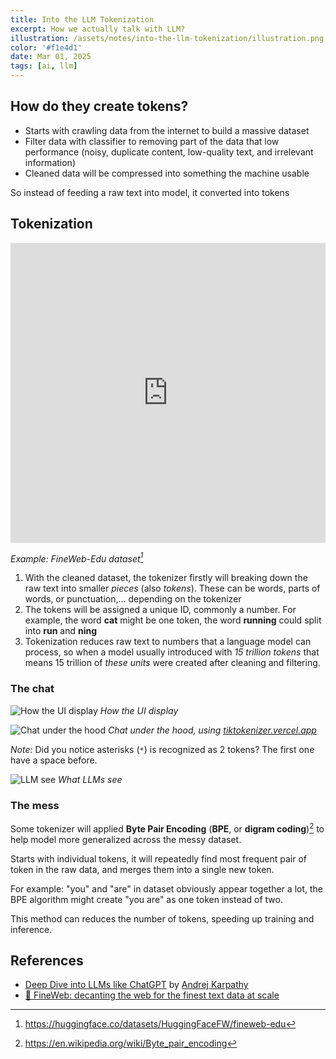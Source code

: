 ```yaml
---
title: Into the LLM Tokenization
excerpt: How we actually talk with LLM?
illustration: /assets/notes/into-the-llm-tokenization/illustration.png
color: '#f1e4d1'
date: Mar 01, 2025
tags: [ai, llm]
---
```


## How do they create tokens?

- Starts with crawling data from the internet to build a massive dataset
- Filter data with classifier to removing part of the data that low performance (noisy, duplicate content, low-quality text, and irrelevant information)
- Cleaned data will be compressed into something the machine usable

So instead of feeding a raw text into model, it converted into tokens

## Tokenization

<iframe
  src="https://huggingface.co/datasets/HuggingFaceFW/fineweb-edu/embed/viewer/default/train"
  frameborder="0"
  width="100%"
  height="480px"
></iframe>

*Example: FineWeb-Edu dataset[^1]*

[^1]: https://huggingface.co/datasets/HuggingFaceFW/fineweb-edu

1. With the cleaned dataset, the tokenizer firstly will breaking down the raw text into smaller *pieces* (also *tokens*). These can be words, parts of words, or punctuation,... depending on the tokenizer
2. The tokens will be assigned a unique ID, commonly a number. For example, the word **cat** might be one token, the word **running** could split into **run** and **ning**
3. Tokenization reduces raw text to numbers that a language model can process, so when a model usually introduced with *15 trillion tokens* that means 15 trillion of *these units* were created after cleaning and filtering.

### The chat

![How the UI display](/assets/notes/into-the-llm-tokenization/users.png)
*How the UI display*

![Chat under the hood](/assets/notes/into-the-llm-tokenization/tokenizer.png)
*Chat under the hood, using [tiktokenizer.vercel.app](https://tiktokenizer.vercel.app/)*

*Note*: Did you notice asterisks (`*`) is recognized as 2 tokens? The first one have a space before.

![LLM see](/assets/notes/into-the-llm-tokenization/llms.png)
*What LLMs see*

### The mess

Some tokenizer will applied **Byte Pair Encoding** (**BPE**, or **digram coding**)[^2] to help model more generalized across the messy dataset.

[^2]: https://en.wikipedia.org/wiki/Byte_pair_encoding

Starts with individual tokens, it will repeatedly find most frequent pair of token in the raw data, and merges them into a single new token.

For example: "you" and "are" in dataset obviously appear together a lot, the BPE algorithm might create "you are" as one token instead of two.

This method can reduces the number of tokens, speeding up training and inference.

## References

- [Deep Dive into LLMs like ChatGPT](https://youtu.be/7xTGNNLPyMI?si=Hc72uQelJ6Ckj8SA) by [Andrej Karpathy](https://x.com/karpathy)
- [🍷 FineWeb: decanting the web for the finest text data at scale](https://huggingface.co/spaces/HuggingFaceFW/blogpost-fineweb-v1)
